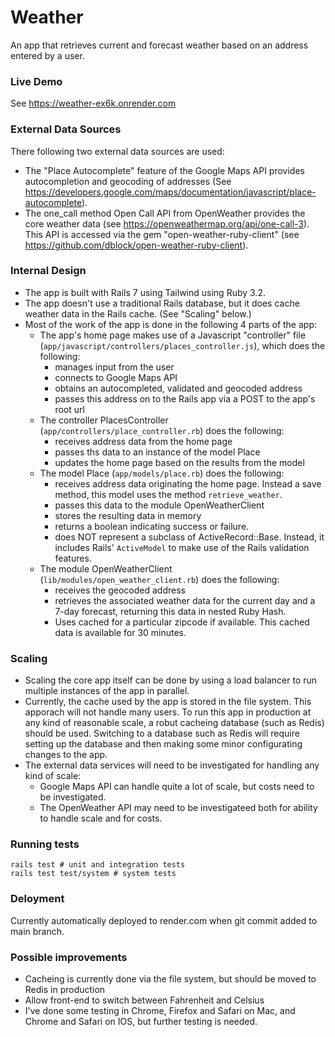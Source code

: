 # Weather

An app that retrieves current and forecast weather based on an address entered by a user.

### Live Demo

See https://weather-ex6k.onrender.com

### External Data Sources

There following two external data sources are used:

- The "Place Autocomplete" feature of the Google Maps API provides autocompletion and geocoding of addresses (See https://developers.google.com/maps/documentation/javascript/place-autocomplete).
- The one_call method Open Call API from OpenWeather provides the core weather data (see https://openweathermap.org/api/one-call-3). This API is accessed via the gem "open-weather-ruby-client" (see https://github.com/dblock/open-weather-ruby-client).

### Internal Design

- The app is built with Rails 7 using Tailwind using Ruby 3.2.
- The app doesn't use a traditional Rails database, but it does cache weather data in the Rails cache. (See "Scaling" below.)
- Most of the work of the app is done in the following 4 parts of the app:
  - The app's home page makes use of a Javascript "controller" file (`app/javascript/controllers/places_controller.js`), which does the following:
    - manages input from the user
    - connects to Google Maps API
    - obtains an autocompleted, validated and geocoded address
    - passes this address on to the Rails app via a POST to the app's root url
  - The controller PlacesController (`app/controllers/place_controller.rb`) does the following:
    - receives address data from the home page
    - passes ths data to an instance of the model Place
    - updates the home page based on the results from the model
  - The model Place (`app/models/place.rb`) does the following:
    - receives address data originating the home page. Instead a save method, this model uses the method `retrieve_weather`.
    - passes this data to the module OpenWeatherClient
    - stores the resulting data in memory
    - returns a boolean indicating success or failure.
    - does NOT represent a subclass of ActiveRecord::Base. Instead, it includes Rails' `ActiveModel` to make use of the Rails validation features.
  - The module OpenWeatherClient (`lib/modules/open_weather_client.rb`) does the following:
    - receives the geocoded address
    - retrieves the associated weather data for the current day and a 7-day forecast, returning this data in nested Ruby Hash.
    - Uses cached for a particular zipcode if available. This cached data is available for 30 minutes.

### Scaling

- Scaling the core app itself can be done by using a load balancer to run multiple instances of the app in parallel.
- Currently, the cache used by the app is stored in the file system. This apporach will not handle many users. To run this app in production at any kind of reasonable scale, a robut cacheing database (such as Redis) should be used. Switching to a database such as Redis will require setting up the database and then making some minor configurating changes to the app.
- The external data services will need to be investigated for handling any kind of scale:
  - Google Maps API can handle quite a lot of scale, but costs need to be investigated.
  - The OpenWeather API may need to be investigateed both for ability to handle scale and for costs.

### Running tests

```
rails test # unit and integration tests
rails test test/system # system tests
```

### Deloyment

Currently automatically deployed to render.com when git commit added to main branch.

### Possible improvements

- Cacheing is currently done via the file system, but should be moved to Redis in production
- Allow front-end to switch between Fahrenheit and Celsius
- I've done some testing in Chrome, Firefox and Safari on Mac, and Chrome and Safari on IOS, but further testing is needed.
